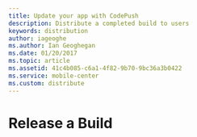 ```yaml
---
title: Update your app with CodePush
description: Distribute a completed build to users
keywords: distribution
author: iageoghe
ms.author: Ian Geoghegan
ms.date: 01/20/2017
ms.topic: article
ms.assetid: 41c4b085-c6a1-4f82-9b70-9bc36a3b0422
ms.service: mobile-center
ms.custom: distribute
---
```


# Release a Build